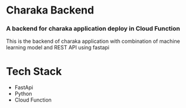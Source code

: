 # Charaka Backend 
### A backend for charaka application deploy in Cloud Function
This is the backend of charaka application with combination of machine learning model and REST API using fastapi

# Tech Stack 
* FastApi
* Python
* Cloud Function 
